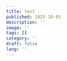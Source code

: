```yaml
---
title: test
published: 2025-10-05
description: ''
image: ''
tags: []
category: ''
draft: false 
lang: ''
---
```

